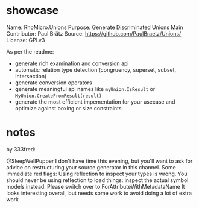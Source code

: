 # showcase
Name: RhoMicro.Unions
Purpose: Generate Discriminated Unions
Main Contributor: Paul Brätz
Source: https://github.com/PaulBraetz/Unions/
License: GPLv3

As per the readme:

- generate rich examination and conversion api
- automatic relation type detection (congruency, superset, subset, intersection)
- generate conversion operators
- generate meaningful api names like `myUnion.IsResult` or `MyUnion.CreateFromResult(result)`
- generate the most efficient impementation for your usecase and optimize against boxing or size constraints

# notes
by 333fred:

@SleepWellPupper I don't have time this evening, but you'll want to ask for advice on restructuring your source generator in this channel. Some immediate red flags:
Using reflection to inspect your types is wrong. You should never be using reflection to load things: inspect the actual symbol models instead.
Please switch over to ForAttributeWithMetadataName
It looks interesting overall, but needs some work to avoid doing a lot of extra work